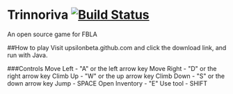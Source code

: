 # Trinnoriva [![Build Status](https://travis-ci.org/UpsilonTeam/UpsilonBeta.svg?branch=master)](https://travis-ci.org/UpsilonTeam/UpsilonBeta)
An open source game for FBLA

##How to play
Visit upsilonbeta.github.com and click the download link, and run with Java.

###Controls
Move Left - "A" or the left arrow key
Move Right - "D" or the right arrow key
Climb Up - "W" or the up arrow key
Climb Down - "S" or the down arrow key
Jump - SPACE
Open Inventory - "E"
Use tool - SHIFT
